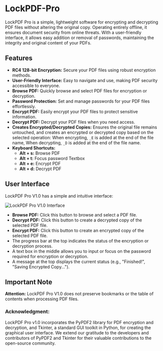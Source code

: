 # LockPDF-Pro
LockPDF Pro is a simple, lightweight software for encrypting and decrypting PDF files without altering the original copy. Operating entirely offline, it ensures document security from online threats. With a user-friendly interface, it allows easy addition or removal of passwords, maintaining the integrity and original content of your PDFs.

## Features

- **RC4 128-bit Encryption:** Secure your PDF files using robust encryption methods.
- **User-Friendly Interface:** Easy to navigate and use, making PDF security accessible to everyone.
- **Browse PDF:** Quickly browse and select PDF files for encryption or decryption.
- **Password Protection:** Set and manage passwords for your PDF files effortlessly.
- **Encrypt PDF:** Easily encrypt your PDF files to protect sensitive information.
- **Decrypt PDF:** Decrypt your PDF files when you need access.
- **Creates Encrypted/Decrypted Copies:** Ensures the original file remains untouched, and creates an encrypted or decrypted copy based on the selected operation: When encrypting, `_E` is added at the end of the file name, When decrypting, `_D` is added at the end of the file name.
- **Keyboard Shortcuts:**
  - **Alt + s:** Browse PDF
  - **Alt + t:** Focus password Textbox
  - **Alt + e:** Encrypt PDF
  - **Alt + d:** Decrypt PDF

## User Interface

LockPDF Pro V1.0 has a simple and intuitive interface:

![LockPDF Pro V1.0 Interface](./path/to/image.png)

- **Browse PDF:** Click this button to browse and select a PDF file.
- **Decrypt PDF:** Click this button to create a decrypted copy of the selected PDF file.
- **Encrypt PDF:** Click this button to create an encrypted copy of the selected PDF file.
- The progress bar at the top indicates the status of the encryption or decryption process.
- A text box in the middle allows you to input or focus on the password required for encryption or decryption.
- A message at the top displays the current status (e.g., "Finished!", "Saving Encrypted Copy...").

## Important Note

**Attention:** LockPDF Pro V1.0 does not preserve bookmarks or the table of contents when processing PDF files.

  
### Acknowledgment:
LockPDF Pro v1.0 incorporates the PyPDF2 library for PDF encryption and decryption,
and Tkinter, a standard GUI toolkit in Python, for creating the graphical user 
interface. We extend our gratitude to the developers and contributors of PyPDF2 
and Tkinter for their valuable contributions to the open-source community.
